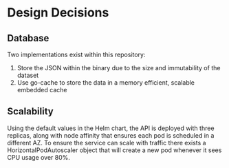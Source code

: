 # Design Decisions

## Database

Two implementations exist within this repository:

1. Store the JSON within the binary due to the size and immutability of the dataset
2. Use go-cache to store the data in a memory efficient, scalable embedded cache 

## Scalability

Using the default values in the Helm chart, the API is deployed with three replicas,
along with node affinity that ensures each pod is scheduled in a different AZ.
To ensure the service can scale with traffic there exists a HorizontalPodAutoscaler
object that will create a new pod whenever it sees CPU usage over 80%.
